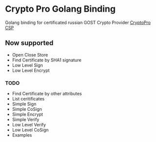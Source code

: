 # Crypto Pro Golang Binding

Golang binding for certificated russian GOST Crypto Provider [CryptoPro CSP](https://cryptopro.ru/products/cryptopro-csp)

## Now supported 

* Open Close Store
* Find Certificate by SHA1 signature
* Low Level Sign
* Low Level Encrypt

### TODO

* Find Certificate by other attributes
* List ceritificates
* Simple Sign
* Simple CoSign
* Simple Encrypt
* Simple Verify
* Low Level Verify
* Low Level CoSign
* Examples

